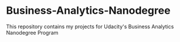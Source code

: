 # Business-Analytics-Nanodegree
This repository contains my projects for Udacity's Business Analytics Nanodegree Program

